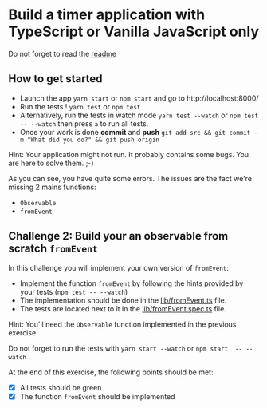 # Build a timer application with TypeScript or Vanilla JavaScript only

Do not forget to read the [readme](../README.md) 

## How to get started

- Launch the app `yarn start` or `npm start` and go to http://localhost:8000/
- Run the tests ! `yarn test` or `npm test`
- Alternatively, run the tests in watch mode `yarn test --watch` or `npm test  -- --watch` then press `a` to run all tests.
- Once your work is done **commit** and **push** `git add src && git commit -m "What did you do?" && git push origin`

Hint: Your application might not run. It probably contains some bugs. You are here to solve them. ;-)

As you can see, you have quite some errors. The issues are the fact we're missing 2 mains functions: 
- `Observable`
- `fromEvent`

## Challenge 2: Build your an observable from scratch `fromEvent`

In this challenge you will implement your own version of `fromEvent`:
- Implement the function `fromEvent` by following the hints provided by your tests (`npm test -- --watch`)
- The implementation should be done in the [lib/fromEvent.ts](../lib/fromEvent.ts) file.
- The tests are located next to it in the [lib/fromEvent.spec.ts](../lib/fromEvent.spec.ts) file. 

Hint: You'll need the `Observable` function implemented in the previous exercise.

Do not forget to run the tests with `yarn start --watch` or `npm start  -- --watch` . 

At the end of this exercise, the following points should be met:
- [x] All tests should be green
- [x] The function `fromEvent` should be implemented
